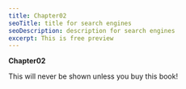 ```yaml
---
title: Chapter02
seoTitle: title for search engines
seoDescription: description for search engines 
excerpt: This is free preview
---
```


**Chapter02**

This will never be shown unless you buy this book!
